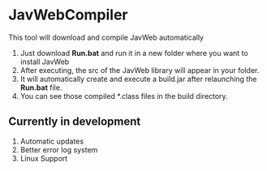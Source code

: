 # JavWebCompiler
This tool will download and compile JavWeb automatically

1. Just download **Run.bat** and run it in a new folder where you want to install JavWeb
2. After executing, the src of the JavWeb library will appear in your folder.
3. It will automatically create and execute a build.jar after relaunching the **Run.bat** file.
4. You can see those compiled *.class files in the build directory.

## Currently in development ##
1. Automatic updates
2. Better error log system
3. Linux Support
